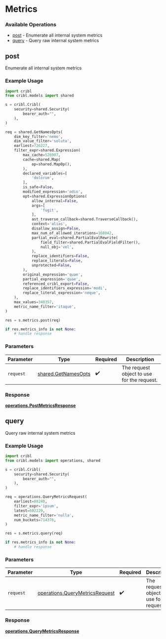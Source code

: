 # Metrics

### Available Operations

* [post](#post) - Enumerate all internal system metrics
* [query](#query) - Query raw internal system metrics

## post

Enumerate all internal system metrics

### Example Usage

```python
import cribl
from cribl.models import shared

s = cribl.Cribl(
    security=shared.Security(
        bearer_auth="",
    ),
)

req = shared.GetNamesOpts(
    dim_key_filter='nemo',
    dim_value_filter='soluta',
    earliest=726227,
    filter_expr=shared.Expression(
        max_cache=526907,
        cache=shared.Map(
            op=shared.MapOp(),
        ),
        declared_variables=[
            'dolorum',
        ],
        is_safe=False,
        modified_expression='odio',
        opt=shared.ExpressionOptions(
            allow_internal=False,
            args=[
                'fugit',
            ],
            ast_traverse_callback=shared.TraverseCallback(),
            context='alias',
            disallow_assign=False,
            max_num_of_allowed_iterations=168042,
            partial_eval=shared.PartialEvalRewrite(
                field_filter=shared.PartialEvalFieldFilter(),
                null_obj='vel',
            ),
            replace_identifiers=False,
            replace_literals=False,
            unprotected=False,
        ),
        original_expression='quae',
        partial_expression='quae',
        referenced_cribl_export=False,
        replace_identifiers_expression='modi',
        replace_literal_expression='neque',
    ),
    max_values=348357,
    metric_name_filter='itaque',
)

res = s.metrics.post(req)

if res.metrics_info is not None:
    # handle response
```

### Parameters

| Parameter                                                  | Type                                                       | Required                                                   | Description                                                |
| ---------------------------------------------------------- | ---------------------------------------------------------- | ---------------------------------------------------------- | ---------------------------------------------------------- |
| `request`                                                  | [shared.GetNamesOpts](../../models/shared/getnamesopts.md) | :heavy_check_mark:                                         | The request object to use for the request.                 |


### Response

**[operations.PostMetricsResponse](../../models/operations/postmetricsresponse.md)**


## query

Query raw internal system metrics

### Example Usage

```python
import cribl
from cribl.models import operations, shared

s = cribl.Cribl(
    security=shared.Security(
        bearer_auth="",
    ),
)

req = operations.QueryMetricsRequest(
    earliest=88248,
    filter_expr='ipsum',
    latest=602229,
    metric_name_filter='nulla',
    num_buckets=714376,
)

res = s.metrics.query(req)

if res.metrics_info is not None:
    # handle response
```

### Parameters

| Parameter                                                                        | Type                                                                             | Required                                                                         | Description                                                                      |
| -------------------------------------------------------------------------------- | -------------------------------------------------------------------------------- | -------------------------------------------------------------------------------- | -------------------------------------------------------------------------------- |
| `request`                                                                        | [operations.QueryMetricsRequest](../../models/operations/querymetricsrequest.md) | :heavy_check_mark:                                                               | The request object to use for the request.                                       |


### Response

**[operations.QueryMetricsResponse](../../models/operations/querymetricsresponse.md)**

